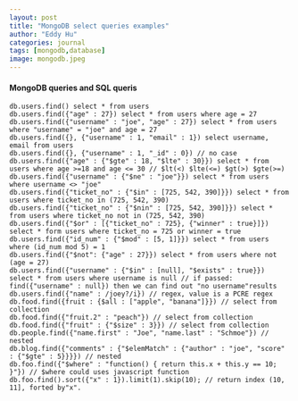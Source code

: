 ```yaml
---
layout: post
title: "MongoDB select queries examples"
author: "Eddy Hu"
categories: journal
tags: [mongodb,database]
image: mongodb.jpeg
---
```

#### MongoDB queries and SQL queris
    db.users.find() select * from users  
    db.users.find({"age" : 27}) select * from users where age = 27  
    db.users.find({"username" : "joe", "age" : 27}) select * from users where "username" = "joe" and age = 27  
    db.users.find({}, {"username" : 1, "email" : 1}) select username, email from users  
    db.users.find({}, {"username" : 1, "_id" : 0}) // no case  
    db.users.find({"age" : {"$gte" : 18, "$lte" : 30}}) select * from users where age >=18 and age <= 30 // $lt(<) $lte(<=) $gt(>) $gte(>=)  
    db.users.find({"username" : {"$ne" : "joe"}}) select * from users where username <> "joe"  
    db.users.find({"ticket_no" : {"$in" : [725, 542, 390]}}) select * from users where ticket_no in (725, 542, 390)  
    db.users.find({"ticket_no" : {"$nin" : [725, 542, 390]}}) select * from users where ticket_no not in (725, 542, 390)  
    db.users.find({"$or" : [{"ticket_no" : 725}, {"winner" : true}]}) select * form users where ticket_no = 725 or winner = true  
    db.users.find({"id_num" : {"$mod" : [5, 1]}}) select * from users where (id_num mod 5) = 1  
    db.users.find({"$not": {"age" : 27}}) select * from users where not (age = 27)  
    db.users.find({"username" : {"$in" : [null], "$exists" : true}}) select * from users where username is null // if passed: find({"username" : null}) then we can find out "no username"results  
    db.users.find({"name" : /joey?/i}) // regex, value is a PCRE regex
    db.food.find({fruit : {$all : ["apple", "banana"]}}) // select from collection
    db.food.find({"fruit.2" : "peach"}) // select from collection
    db.food.find({"fruit" : {"$size" : 3}}) // select from collection  
    db.people.find({"name.first" : "Joe", "name.last" : "Schmoe"}) // nested 
    db.blog.find({"comments" : {"$elemMatch" : {"author" : "joe", "score" : {"$gte" : 5}}}}) // nested 
    db.foo.find({"$where" : "function() { return this.x + this.y == 10; }"}) // $where could uses javascript function  
    db.foo.find().sort({"x" : 1}).limit(1).skip(10); // return index (10, 11], forted by"x".
